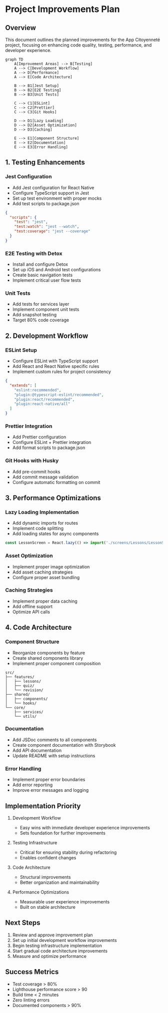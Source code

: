 # Project Improvements Plan

## Overview

This document outlines the planned improvements for the App Citoyenneté project, focusing on enhancing code quality, testing, performance, and developer experience.

```mermaid
graph TD
    A[Improvement Areas] --> B[Testing]
    A --> C[Development Workflow]
    A --> D[Performance]
    A --> E[Code Architecture]

    B --> B1[Jest Setup]
    B --> B2[E2E Testing]
    B --> B3[Unit Tests]

    C --> C1[ESLint]
    C --> C2[Prettier]
    C --> C3[Git Hooks]

    D --> D1[Lazy Loading]
    D --> D2[Asset Optimization]
    D --> D3[Caching]

    E --> E1[Component Structure]
    E --> E2[Documentation]
    E --> E3[Error Handling]
```

## 1. Testing Enhancements

### Jest Configuration
- Add Jest configuration for React Native
- Configure TypeScript support in Jest
- Set up test environment with proper mocks
- Add test scripts to package.json

```json
{
  "scripts": {
    "test": "jest",
    "test:watch": "jest --watch",
    "test:coverage": "jest --coverage"
  }
}
```

### E2E Testing with Detox
- Install and configure Detox
- Set up iOS and Android test configurations
- Create basic navigation tests
- Implement critical user flow tests

### Unit Tests
- Add tests for services layer
- Implement component unit tests
- Add snapshot testing
- Target 80% code coverage

## 2. Development Workflow

### ESLint Setup
- Configure ESLint with TypeScript support
- Add React and React Native specific rules
- Implement custom rules for project consistency

```json
{
  "extends": [
    "eslint:recommended",
    "plugin:@typescript-eslint/recommended",
    "plugin:react/recommended",
    "plugin:react-native/all"
  ]
}
```

### Prettier Integration
- Add Prettier configuration
- Configure ESLint + Prettier integration
- Add format scripts to package.json

### Git Hooks with Husky
- Add pre-commit hooks
- Add commit message validation
- Configure automatic formatting on commit

## 3. Performance Optimizations

### Lazy Loading Implementation
- Add dynamic imports for routes
- Implement code splitting
- Add loading states for async components

```typescript
const LessonScreen = React.lazy(() => import('./screens/Lessons/LessonScreen'));
```

### Asset Optimization
- Implement proper image optimization
- Add asset caching strategies
- Configure proper asset bundling

### Caching Strategies
- Implement proper data caching
- Add offline support
- Optimize API calls

## 4. Code Architecture

### Component Structure
- Reorganize components by feature
- Create shared components library
- Implement proper component composition

```
src/
├── features/
│   ├── lessons/
│   ├── quiz/
│   └── revision/
├── shared/
│   ├── components/
│   └── hooks/
└── core/
    ├── services/
    └── utils/
```

### Documentation
- Add JSDoc comments to all components
- Create component documentation with Storybook
- Add API documentation
- Update README with setup instructions

### Error Handling
- Implement proper error boundaries
- Add error reporting
- Improve error messages and logging

## Implementation Priority

1. Development Workflow
   - Easy wins with immediate developer experience improvements
   - Sets foundation for further improvements

2. Testing Infrastructure
   - Critical for ensuring stability during refactoring
   - Enables confident changes

3. Code Architecture
   - Structural improvements
   - Better organization and maintainability

4. Performance Optimizations
   - Measurable user experience improvements
   - Built on stable architecture

## Next Steps

1. Review and approve improvement plan
2. Set up initial development workflow improvements
3. Begin testing infrastructure implementation
4. Start gradual code architecture improvements
5. Measure and optimize performance

## Success Metrics

- Test coverage > 80%
- Lighthouse performance score > 90
- Build time < 2 minutes
- Zero linting errors
- Documented components > 90%